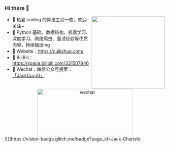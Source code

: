 ### Hi there 👋

<!--
**Jack-Cherish/Jack-Cherish** is a ✨ _special_ ✨ repository because its `README.md` (this file) appears on your GitHub profile.

Here are some ideas to get you started:

- 🔭 I’m currently working on ...
- 🌱 I’m currently learning ...
- 👯 I’m looking to collaborate on ...
- 🤔 I’m looking for help with ...
- 💬 Ask me about ...
- 📫 How to reach me: ...
- 😄 Pronouns: ...
- ⚡ Fun fact: ...
-->

<img align='right' src="https://media.giphy.com/media/M9gbBd9nbDrOTu1Mqx/giphy.gif" width="230">

- 🔭 热爱 coding 的算法工程一枚，欢迎关注~
- 🌱 Python 基础、数据结构、机器学习、深度学习、网络爬虫、面试经验等优质内容，持续输出ing
- 🤔 Website：https://cuijiahua.com/
- 🌈 BiliBili：https://space.bilibili.com/331507846
- 👯 Wechat：微信公众号搜索：[「JackCui-AI」](https://cuijiahua.com/wp-content/uploads/2020/05/gzh-w.jpg)

<div align=center>
<img src="https://ftp.bmp.ovh/imgs/2020/07/112254f0199e3d4f.jpg" alt="wechat" width="300" height="150" align="bottom" />
<!--   <img src="http://photos.cuijiahua.com/wx.jpg" alt="wechat" width="300" height="150" align="bottom" /> -->
</div>
![](https://visitor-badge.glitch.me/badge?page_id=Jack-Cherish)
<!--   <img src="https://github-profile-trophy.vercel.app/?username=Jack-Cherish&theme=flat&column=7" alt="logo" height="160" align="center" style="margin: auto; margin-bottom: 20px;" />-->

